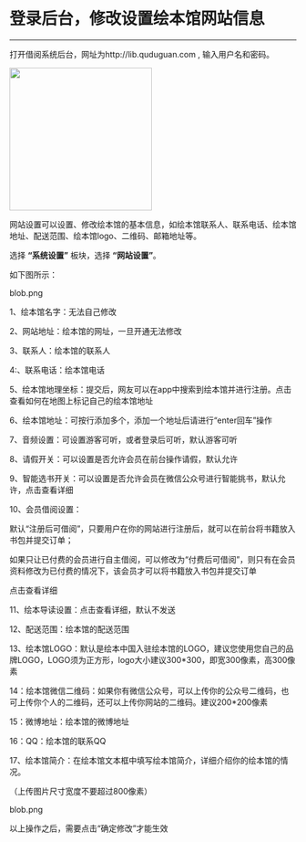 # 登录后台，修改设置绘本馆网站信息
-----
打开借阅系统后台，网址为http://lib.quduguan.com
,
输入用户名和密码。

<img src="https://qudulib.oss-cn-shanghai.aliyuncs.com/%E5%9B%BE%E7%89%87%202.png" width="250" hegiht="150" align=center />

网站设置可以设置、修改绘本馆的基本信息，如绘本馆联系人、联系电话、绘本馆地址、配送范围、绘本馆logo、二维码、邮箱地址等。

选择 **“系统设置”** 板块，选择 **“网站设置”**。

如下图所示：

blob.png

1、绘本馆名字：无法自己修改

2、网站地址：绘本馆的网址，一旦开通无法修改

3、联系人：绘本馆的联系人

4:、联系电话：绘本馆电话

5、绘本馆地理坐标：提交后，网友可以在app中搜索到绘本馆并进行注册。点击查看如何在地图上标记自己的绘本馆地址

6、绘本馆地址：可按行添加多个，添加一个地址后请进行“enter回车”操作

7、音频设置：可设置游客可听，或者登录后可听，默认游客可听

8、请假开关：可以设置是否允许会员在前台操作请假，默认允许

9、智能选书开关：可以设置是否允许会员在微信公众号进行智能挑书，默认允许，点击查看详细

10、会员借阅设置：

默认“注册后可借阅”，只要用户在你的网站进行注册后，就可以在前台将书籍放入书包并提交订单；

如果只让已付费的会员进行自主借阅，可以修改为“付费后可借阅”，则只有在会员资料修改为已付费的情况下，该会员才可以将书籍放入书包并提交订单

点击查看详细

11、绘本导读设置：点击查看详细，默认不发送

12、配送范围：绘本馆的配送范围

13、绘本馆LOGO：默认是绘本中国入驻绘本馆的LOGO，建议您使用您自己的品牌LOGO，LOGO须为正方形，logo大小建议300*300，即宽300像素，高300像素

14：绘本馆微信二维码：如果你有微信公众号，可以上传你的公众号二维码，也可上传你个人的二维码，还可以上传你网站的二维码。建议200*200像素

15：微博地址：绘本馆的微博地址

16：QQ：绘本馆的联系QQ

17、绘本馆简介：在绘本馆文本框中填写绘本馆简介，详细介绍你的绘本馆的情况。

（上传图片尺寸宽度不要超过800像素）

blob.png

以上操作之后，需要点击“确定修改”才能生效